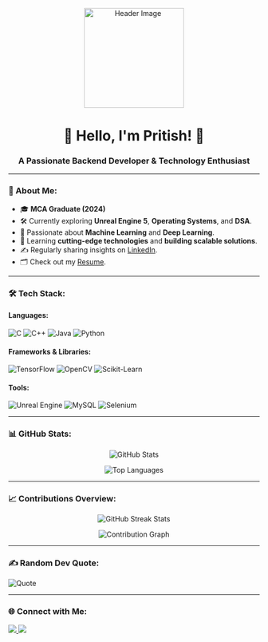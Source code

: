 <p align="center">
  <img src="https://raw.githubusercontent.com/Rishabh2804/Rishabh2804/master/Resources/Developer.gif" alt="Header Image" width="200" height="200">
</p>

<h1 align="center">👋 Hello, I'm Pritish! 👋</h1>

<h3 align="center">A Passionate Backend Developer & Technology Enthusiast</h3>

---

### 🚀 About Me:
- 🎓 **MCA Graduate (2024)**  
- 🛠️ Currently exploring **Unreal Engine 5**, **Operating Systems**, and **DSA**.  
- 🤖 Passionate about **Machine Learning** and **Deep Learning**.  
- 🌱 Learning **cutting-edge technologies** and **building scalable solutions**.  
- ✍️ Regularly sharing insights on [LinkedIn](https://www.linkedin.com/in/pritishray/).  
- 🗂️ Check out my [Resume](https://drive.google.com/file/d/17S8o0AaVE0VpdMspZgKKI0_wmKe3FtYh/view?usp=drive_link).  

---

### 🛠️ Tech Stack:
#### Languages:
![C](https://img.shields.io/badge/-C-00599C?style=flat-square&logo=c&logoColor=white)
![C++](https://img.shields.io/badge/-C++-00599C?style=flat-square&logo=c%2B%2B&logoColor=white)
![Java](https://img.shields.io/badge/-Java-007396?style=flat-square&logo=java&logoColor=white)
![Python](https://img.shields.io/badge/-Python-3776AB?style=flat-square&logo=python&logoColor=white)

#### Frameworks & Libraries:
![TensorFlow](https://img.shields.io/badge/-TensorFlow-FF6F00?style=flat-square&logo=tensorflow&logoColor=white)
![OpenCV](https://img.shields.io/badge/-OpenCV-5C3EE8?style=flat-square&logo=opencv&logoColor=white)
![Scikit-Learn](https://img.shields.io/badge/-ScikitLearn-F7931E?style=flat-square&logo=scikit-learn&logoColor=white)

#### Tools:
![Unreal Engine](https://img.shields.io/badge/-Unreal%20Engine-313131?style=flat-square&logo=unreal-engine&logoColor=white)
![MySQL](https://img.shields.io/badge/-MySQL-4479A1?style=flat-square&logo=mysql&logoColor=white)
![Selenium](https://img.shields.io/badge/-Selenium-43B02A?style=flat-square&logo=selenium&logoColor=white)

---

### 📊 GitHub Stats:
<p align="center">
  <img src="https://github-readme-stats.vercel.app/api?username=pritishdoc&show_icons=true&theme=dark&count_private=true" alt="GitHub Stats" />
</p>
<p align="center">
  <img src="https://github-readme-stats.vercel.app/api/top-langs/?username=pritishdoc&layout=compact&theme=dark" alt="Top Languages" />
</p>

---

### 📈 Contributions Overview:
<p align="center">
  <img src="https://github-readme-streak-stats.herokuapp.com/?user=pritishdoc&theme=dark" alt="GitHub Streak Stats" />
</p>
<p align="center">
  <img src="https://github-readme-activity-graph.vercel.app/graph?username=pritishdoc&theme=github-dark&hide_border=true" alt="Contribution Graph" />
</p>

---

### ✍️ Random Dev Quote:
![Quote](https://quotes-github-readme.vercel.app/api?type=horizontal&theme=dark)

---

### 🌐 Connect with Me:
<p align="left">
  <a href="https://www.linkedin.com/in/pritishray/" target="_blank">
    <img src="https://img.shields.io/badge/-LinkedIn-0077B5?style=flat-square&logo=linkedin&logoColor=white" />
  </a>
  <a href="https://www.instagram.com/__pritish___/" target="_blank">
    <img src="https://img.shields.io/badge/-Instagram-E4405F?style=flat-square&logo=instagram&logoColor=white" />
  </a>
</p>
